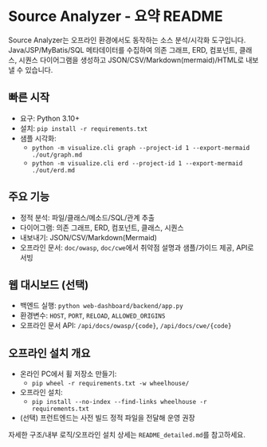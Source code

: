 # Source Analyzer - 요약 README

Source Analyzer는 오프라인 환경에서도 동작하는 소스 분석/시각화 도구입니다. Java/JSP/MyBatis/SQL 메타데이터를 수집하여 의존 그래프, ERD, 컴포넌트, 클래스, 시퀀스 다이어그램을 생성하고 JSON/CSV/Markdown(mermaid)/HTML로 내보낼 수 있습니다.

## 빠른 시작
- 요구: Python 3.10+
- 설치: `pip install -r requirements.txt`
- 샘플 시각화:
  - `python -m visualize.cli graph --project-id 1 --export-mermaid ./out/graph.md`
  - `python -m visualize.cli erd --project-id 1 --export-mermaid ./out/erd.md`

## 주요 기능
- 정적 분석: 파일/클래스/메소드/SQL/관계 추출
- 다이어그램: 의존 그래프, ERD, 컴포넌트, 클래스, 시퀀스
- 내보내기: JSON/CSV/Markdown(Mermaid)
- 오프라인 문서: `doc/owasp`, `doc/cwe`에서 취약점 설명과 샘플/가이드 제공, API로 서빙

## 웹 대시보드 (선택)
- 백엔드 실행: `python web-dashboard/backend/app.py`
- 환경변수: `HOST`, `PORT`, `RELOAD`, `ALLOWED_ORIGINS`
- 오프라인 문서 API: `/api/docs/owasp/{code}`, `/api/docs/cwe/{code}`

## 오프라인 설치 개요
- 온라인 PC에서 휠 저장소 만들기:
  - `pip wheel -r requirements.txt -w wheelhouse/`
- 오프라인 설치:
  - `pip install --no-index --find-links wheelhouse -r requirements.txt`
- (선택) 프런트엔드는 사전 빌드 정적 파일을 전달해 운영 권장

자세한 구조/내부 로직/오프라인 설치 상세는 `README_detailed.md`를 참고하세요.
